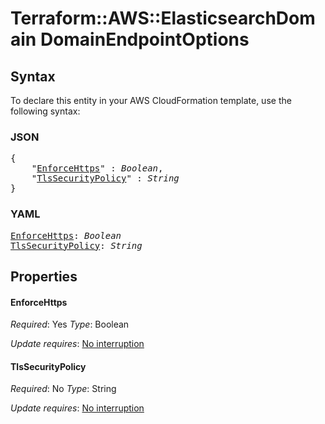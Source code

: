 # Terraform::AWS::ElasticsearchDomain DomainEndpointOptions

## Syntax

To declare this entity in your AWS CloudFormation template, use the following syntax:

### JSON

<pre>
{
    "<a href="#enforcehttps" title="EnforceHttps">EnforceHttps</a>" : <i>Boolean</i>,
    "<a href="#tlssecuritypolicy" title="TlsSecurityPolicy">TlsSecurityPolicy</a>" : <i>String</i>
}
</pre>

### YAML

<pre>
<a href="#enforcehttps" title="EnforceHttps">EnforceHttps</a>: <i>Boolean</i>
<a href="#tlssecuritypolicy" title="TlsSecurityPolicy">TlsSecurityPolicy</a>: <i>String</i>
</pre>

## Properties

#### EnforceHttps

_Required_: Yes
_Type_: Boolean

_Update requires_: [No interruption](https://docs.aws.amazon.com/AWSCloudFormation/latest/UserGuide/using-cfn-updating-stacks-update-behaviors.html#update-no-interrupt)

#### TlsSecurityPolicy

_Required_: No
_Type_: String

_Update requires_: [No interruption](https://docs.aws.amazon.com/AWSCloudFormation/latest/UserGuide/using-cfn-updating-stacks-update-behaviors.html#update-no-interrupt)

